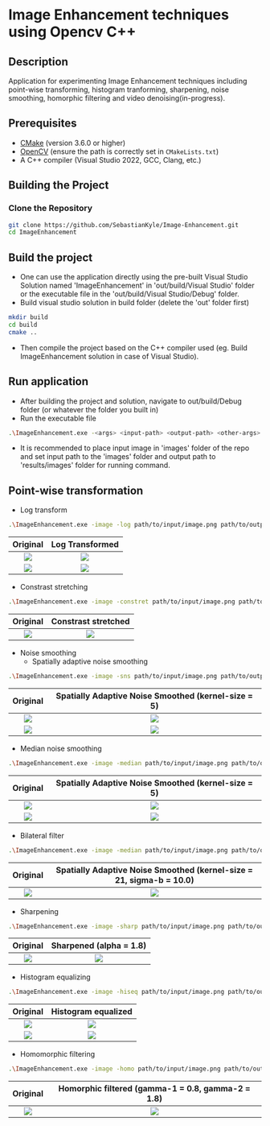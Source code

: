 # Image Enhancement techniques using Opencv C++

## Description
Application for experimenting Image Enhancement techniques including point-wise transforming, histogram tranforming, sharpening, noise smoothing, homorphic filtering and video denoising(in-progress).

## Prerequisites

- [CMake](https://cmake.org/download/) (version 3.6.0 or higher)
- [OpenCV](https://opencv.org/releases/) (ensure the path is correctly set in `CMakeLists.txt`)
- A C++ compiler (Visual Studio 2022, GCC, Clang, etc.)

## Building the Project

### Clone the Repository

```sh
git clone https://github.com/SebastianKyle/Image-Enhancement.git
cd ImageEnhancement
```

## Build the project
- One can use the application directly using the pre-built Visual Studio Solution named 'ImageEnhancement' in 'out/build/Visual Studio' folder or the executable file in the 'out/build/Visual Studio/Debug' folder.
- Build visual studio solution in build folder (delete the 'out' folder first)
```sh
mkdir build
cd build
cmake ..
```
- Then compile the project based on the C++ compiler used (eg. Build ImageEnhancement solution in case of Visual Studio).

## Run application
- After building the project and solution, navigate to out/build/Debug folder (or whatever the folder you built in)
- Run the executable file
```sh
.\ImageEnhancement.exe -<args> <input-path> <output-path> <other-args>
```
- It is recommended to place input image in 'images' folder of the repo and set input path to the 'images' folder and output path to 'results/images' folder for running command.

## Point-wise transformation
- Log transform
```sh
.\ImageEnhancement.exe -image -log path/to/input/image.png path/to/output/image.png
```
Original | Log Transformed
:--------------------------:|:--------------------------:
![](./images/Lenna.png) | ![](./results/images/Lenna_log.png)
![](./images/darkcorner.jpg) | ![](./results/images/darkcorner_log_35.jpg)

- Constrast stretching
```sh
.\ImageEnhancement.exe -image -constret path/to/input/image.png path/to/output/image.png
```
Original | Constrast stretched
:--------------------------:|:--------------------------:
![](./images/pout.png) | ![](./results/images/pout_constret.png)

- Noise smoothing
  - Spatially adaptive noise smoothing
```sh
.\ImageEnhancement.exe -image -sns path/to/input/image.png path/to/output/image.png <kernel-size>
```

Original | Spatially Adaptive Noise Smoothed (kernel-size = 5)
:--------------------------:|:--------------------------:
![](./images/Kodim_noisy.jpg) | ![](./results/images/Kodim_noisy_sns.jpg)
![](./images/Highimgnoise.jpg) | ![](./results/images/Highimgnoise_sns.jpg)
 
  - Median noise smoothing
```sh
.\ImageEnhancement.exe -image -median path/to/input/image.png path/to/output/image.png <kernel-size>
```

Original | Spatially Adaptive Noise Smoothed (kernel-size = 5)
:--------------------------:|:--------------------------:
![](./images/chaplin.png) | ![](./results/images/Chaplin_median.png)
![](./images/Highimgnoise.jpg) | ![](./results/images/Highimgnoise_median.jpg)

  - Bilateral filter
```sh
.\ImageEnhancement.exe -image -median path/to/input/image.png path/to/output/image.png <kernel-size> <sigma-b>
```

Original | Spatially Adaptive Noise Smoothed (kernel-size = 21, sigma-b = 10.0)
:--------------------------:|:--------------------------:
![](./images/Highimgnoise.jpg) | ![](./results/images/Highimgnoise_bil.jpg)

- Sharpening

```sh
.\ImageEnhancement.exe -image -sharp path/to/input/image.png path/to/output/image.png <alpha>
```

Original | Sharpened (alpha = 1.8)
:--------------------------:|:--------------------------:
![](./images/Lenna.png) | ![](./results/images/Lenna_sharp.png)

- Histogram equalizing

```sh
.\ImageEnhancement.exe -image -hiseq path/to/input/image.png path/to/output/image.png
```

Original | Histogram equalized
:--------------------------:|:--------------------------:
![](./images/houses.jpg) | ![](./results/images/houses_hiseq.jpg)
![](./images/pout.png) | ![](./results/images/pout_hiseq.png)

- Homomorphic filtering

```sh
.\ImageEnhancement.exe -image -homo path/to/input/image.png path/to/output/image.png <gamma-1> <gamma-2>
```

Original | Homorphic filtered (gamma-1 = 0.8, gamma-2 = 1.8)
:--------------------------:|:--------------------------:
![](./images/sunset.jpg) | ![](./results/images/sunset_homo.jpg)
